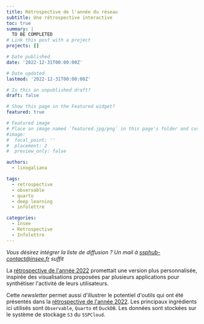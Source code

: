 ```yaml
---
title: Rétrospective de l'année du réseau
subtitle: Une rétrospective interactive
toc: true
summary: |
  TO BE COMPLETED
# Link this post with a project
projects: []

# Date published
date: '2022-12-31T00:00:00Z'

# Date updated
lastmod: '2022-12-31T00:00:00Z'

# Is this an unpublished draft?
draft: false

# Show this page in the Featured widget?
featured: true

# Featured image
# Place an image named `featured.jpg/png` in this page's folder and customize its options here.
#image:
#  focal_point: ''
#  placement: 2
#  preview_only: false

authors:
  - linogaliana

tags:
  - retrospective
  - observable
  - quarto
  - deep learning
  - infolettre

categories:
  - Insee
  - Retrospective
  - Infolettre
---
```



*Vous désirez intégrer la liste de diffusion ? Un mail à <ssphub-contact@insee.fr> suffit*

La [rétrospective de l'année 2022](https://ssphub.netlify.app/post/retrospective2022/) promettait
une version plus personnalisée, inspirée des visualisations proposées par
plusieurs applications pour synthétiser l'activité de leurs utilisateurs.

Cette *newsletter* permet aussi d'illustrer le potentiel d'outils qui ont été présentés
dans la [rétrospective de l'année 2022](https://ssphub.netlify.app/post/retrospective2022/).
Les principaux ingrédients ici utilisés sont `Observable`, `Quarto` et `DuckDB`. Les données
sont stockées sur le système de stockage `S3` du `SSPCloud`.


<div id="observablehq-evolution-bc310100"></div>



<div id="observablehq-viewof-input_date-bc310100"; style="background-color: white !important; color: black;"></div>
<div id="observablehq-grid-bc310100"></div>

<div id="observablehq-repartition-bc310100"></div>

<style media="screen">


  .slidecontainer {
    width: 100%;
  }

  .slider {
    -webkit-appearance: none;
    width: 100%;
    height: 15px;
    border-radius: 5px;
    background: #d3d3d3;
    outline: none;
    opacity: 0.7;
    -webkit-transition: .2s;
    transition: opacity .2s;
  }

  .slider:hover {
    opacity: 1;
  }

  .slider::-webkit-slider-thumb {
    -webkit-appearance: none;
    appearance: none;
    width: 25px;
    height: 25px;
    border-radius: 50%;
    background: #4CAF50;
    cursor: pointer;
  }

  .slider::-moz-range-thumb {
    width: 25px;
    height: 25px;
    border-radius: 50%;
    background: #4CAF50;
    cursor: pointer;
  }

  svg {
    background-color: white !important;
    color: black !important;
  }
  
  figure figcaption {
    /* text-align: center; */
    text-align: left;
  }
.fullwidth {
  width: 100vw;
  position: relative;
  left: 50%;
  right: 50%;
  margin-left: -50vw;
  margin-right: -50vw;
}  
</style>

<link rel="stylesheet" href="https://cdn.jsdelivr.net/npm/@observablehq/inspector@5/dist/inspector.css">
<script type="module">
import {Runtime, Inspector} from "https://cdn.jsdelivr.net/npm/@observablehq/runtime@5/dist/runtime.js";
import define from "https://api.observablehq.com/@linogaliana/2022-year-recap-data-scientists-network.js?v=3";
new Runtime().module(define, name => {
  if (name === "evolution") return new Inspector(document.querySelector("#observablehq-evolution-bc310100"));
  if (name === "viewof input_date") return new Inspector(document.querySelector("#observablehq-viewof-input_date-bc310100"));
  if (name === "grid") return new Inspector(document.querySelector("#observablehq-grid-bc310100"));
  if (name === "repartition") return new Inspector(document.querySelector("#observablehq-repartition-bc310100"));
  return ["plt1","subset","plt2","plt3","array2"].includes(name);
});
</script>
